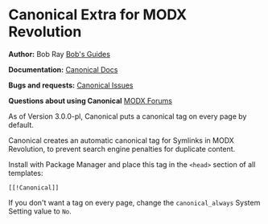 Canonical Extra for MODX Revolution
=======================================

**Author:** Bob Ray [Bob's Guides](https://bobsguides.com)

**Documentation:** [Canonical Docs](https://bobsguides.com/canonical-tutorial.html)

**Bugs and requests:** [Canonical Issues](https://github.com/BobRay/Canonical/issues)

**Questions about using Canonical** [MODX Forums](https://community.modx.com)

As of Version 3.0.0-pl, Canonical puts a canonical tag on every page by default.

Canonical creates an automatic canonical tag for Symlinks in MODX Revolution, to prevent search engine penalties for duplicate content.

Install with Package Manager and place this tag in the `<head>` section of all templates:

    [[!Canonical]]

If you don't want a tag on every page, change the `canonical_always` System Setting value to `No`.
